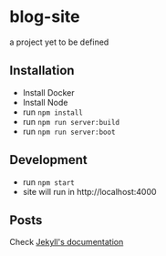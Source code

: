 # blog-site

a project yet to be defined

## Installation

- Install Docker
- Install Node
- run `npm install`
- run `npm run server:build`
- run `npm run server:boot`

## Development

- run `npm start`
- site will run in http://localhost:4000

## Posts

Check [Jekyll's documentation][jekyll-posts]

[jekyll-posts]: https://jekyllrb.com/docs/posts
